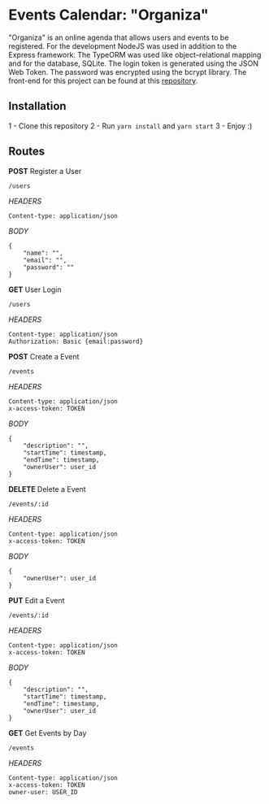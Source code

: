 # Events Calendar: "Organiza"

"Organiza" is an online agenda that allows users and events to be registered.
For the development NodeJS was used in addition to the Express framework. The TypeORM was used like object–relational mapping and for the database, SQLite.
The login token is generated using the JSON Web Token. The password was encrypted using the bcrypt library.
The front-end for this project can be found at this [repository](https://github.com/lzcee/events-calendar-frontend).

## Installation
1 - Clone this repository
2 - Run `yarn install` and `yarn start`
3 - Enjoy :)

## Routes

**POST** Register a User

`/users`

*HEADERS*
```
Content-type: application/json
```
*BODY*
```
{
	"name": "",
	"email": "",
	"password": ""
}
```


**GET** User Login

`/users`

*HEADERS*
```
Content-type: application/json
Authorization: Basic {email:password}
```


**POST** Create a Event

`/events`

*HEADERS*
```
Content-type: application/json
x-access-token: TOKEN
```
*BODY*
```
{
	"description": "",
	"startTime": timestamp,
	"endTime": timestamp,
	"ownerUser": user_id
}
```


**DELETE** Delete a Event

`/events/:id`

*HEADERS*
```
Content-type: application/json
x-access-token: TOKEN
```
*BODY*
```
{
	"ownerUser": user_id
}
```


**PUT** Edit a Event

`/events/:id`

*HEADERS*
```
Content-type: application/json
x-access-token: TOKEN
```
*BODY*
```
{
	"description": "",
	"startTime": timestamp,
	"endTime": timestamp,
	"ownerUser": user_id
}
```


**GET** Get Events by Day

`/events`

*HEADERS*
```
Content-type: application/json
x-access-token: TOKEN
owner-user: USER_ID
```
